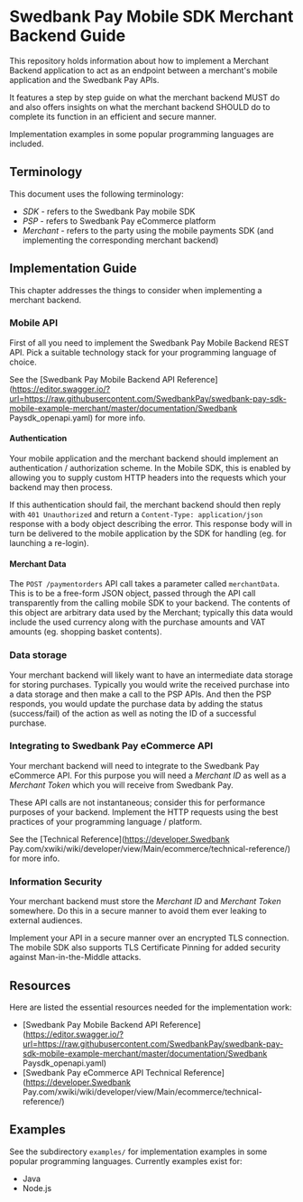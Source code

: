 # Swedbank Pay Mobile SDK Merchant Backend Guide

This repository holds information about how to implement a Merchant Backend application to act as an endpoint between a merchant's mobile application and the Swedbank Pay APIs. 

It features a step by step guide on what the merchant backend MUST do and also offers insights on what the merchant backend SHOULD do to complete its function in an efficient and secure manner.

Implementation examples in some popular programming languages are included.

## Terminology

This document uses the following terminology:

* *SDK* - refers to the Swedbank Pay mobile SDK
* *PSP* - refers to Swedbank Pay eCommerce platform
* *Merchant* - refers to the party using the mobile payments SDK (and implementing the corresponding merchant backend)

## Implementation Guide

This chapter addresses the things to consider when implementing a merchant backend.

### Mobile API 

First of all you need to implement the Swedbank Pay Mobile Backend REST API. Pick a suitable technology stack for your programming language of choice.

See the [Swedbank Pay Mobile Backend API Reference](https://editor.swagger.io/?url=https://raw.githubusercontent.com/SwedbankPay/swedbank-pay-sdk-mobile-example-merchant/master/documentation/Swedbank Paysdk_openapi.yaml) for more info.

#### Authentication

Your mobile application and the merchant backend should implement an authentication / authorization scheme. In the Mobile SDK, this is enabled by allowing you to supply custom HTTP headers into the requests which your backend may then process. 

If this authentication should fail, the merchant backend should then reply with `401 Unauthorized` and return a `Content-Type: application/json` response with a body object describing the error. This response body will in turn be delivered to the mobile application by the SDK for handling (eg. for launching a re-login).

#### Merchant Data

The `POST /paymentorders` API call takes a parameter called `merchantData`. This is to be a free-form JSON object, passed through the API call transparently from the calling mobile SDK to your backend. The contents of this object are arbitrary data used by the Merchant; typically this data would include the used currency along with the purchase amounts and VAT amounts (eg. shopping basket contents).

### Data storage

Your merchant backend will likely want to have an intermediate data storage for storing purchases. Typically you would write the received purchase into a data storage and then make a call to the PSP APIs. And then the PSP responds, you would update the purchase data by adding the status (success/fail) of the action as well as noting the ID of a successful purchase.

### Integrating to Swedbank Pay eCommerce API

Your merchant backend will need to integrate to the Swedbank Pay eCommerce API. For this purpose you will need a *Merchant ID* as well as a *Merchant Token* which you will receive from Swedbank Pay. 

These API calls are not instantaneous; consider this for performance purposes of your backend. Implement the HTTP requests using the best practices of your programming language / platform.

See the [Technical Reference](https://developer.Swedbank Pay.com/xwiki/wiki/developer/view/Main/ecommerce/technical-reference/) for more info.

### Information Security 

Your merchant backend must store the *Merchant ID* and *Merchant Token* somewhere. Do this in a secure manner to avoid them ever leaking to external audiences.

Implement your API in a secure manner over an encrypted TLS connection. The mobile SDK also supports TLS Certificate Pinning for added security against Man-in-the-Middle attacks.

## Resources 

Here are listed the essential resources needed for the implementation work:

* [Swedbank Pay Mobile Backend API Reference](https://editor.swagger.io/?url=https://raw.githubusercontent.com/SwedbankPay/swedbank-pay-sdk-mobile-example-merchant/master/documentation/Swedbank Paysdk_openapi.yaml) 
* [Swedbank Pay eCommerce API Technical Reference](https://developer.Swedbank Pay.com/xwiki/wiki/developer/view/Main/ecommerce/technical-reference/)

## Examples

See the subdirectory `examples/` for implementation examples in some popular programming languages. Currently examples exist for:

* Java
* Node.js



